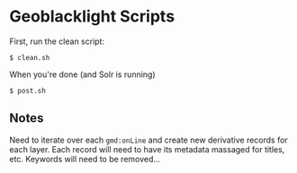 # Geoblacklight Scripts

First, run the clean script:

```
$ clean.sh
```

When you're done (and Solr is running)

```
$ post.sh
```

## Notes

Need to iterate over each `gmd:onLine` and create new derivative
records for each layer. Each record will need to have its metadata
massaged for titles, etc. Keywords will need to be removed...


